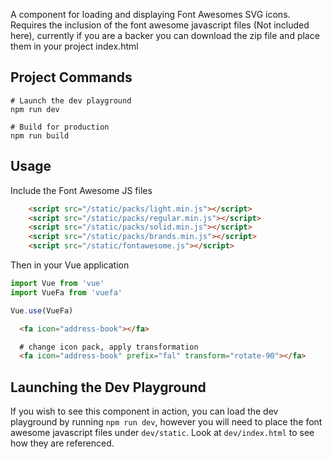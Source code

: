 A component for loading and displaying Font Awesomes SVG icons. Requires the inclusion of the font awesome javascript files (Not included here), currently if you are a backer you can download the zip file and place them in your project index.html

## Project Commands
```
# Launch the dev playground
npm run dev

# Build for production
npm run build
```

## Usage

Include the Font Awesome JS files

```html
    <script src="/static/packs/light.min.js"></script>
    <script src="/static/packs/regular.min.js"></script>
    <script src="/static/packs/solid.min.js"></script>
    <script src="/static/packs/brands.min.js"></script>
    <script src="/static/fontawesome.js"></script>
```

Then in your Vue application

```javascript
import Vue from 'vue'
import VueFa from 'vuefa'

Vue.use(VueFa)
```

```html
  <fa icon="address-book"></fa>

  # change icon pack, apply transformation
  <fa icon="address-book" prefix="fal" transform="rotate-90"></fa>
```

## Launching the Dev Playground
If you wish to see this component in action, you can load the dev playground by running `npm run dev`, however you will need to place the font awesome javascript files under `dev/static`. Look at `dev/index.html` to see how they are referenced.
